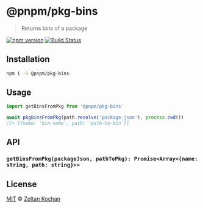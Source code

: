 # @pnpm/pkg-bins

> Returns bins of a package

<!--@shields('npm', 'travis')-->
[![npm version](https://img.shields.io/npm/v/@pnpm/pkg-bins.svg)](https://www.npmjs.com/package/@pnpm/pkg-bins) [![Build Status](https://img.shields.io/travis/pnpm/pkg-bins/master.svg)](https://travis-ci.org/pnpm/pkg-bins)
<!--/@-->

## Installation

```sh
npm i -S @pnpm/pkg-bins
```

## Usage

```ts
import getBinsFromPkg from '@pnpm/pkg-bins'

await pkgBinsFromPkg(path.resolve('package.json'), process.cwd())
//> [{name: 'bin-name', path: 'path-to-bin'}]
```

## API

### `getBinsFromPkg(packageJson, pathToPkg): Promise<Array<{name: string, path: string}>>`

## License

[MIT](./LICENSE) © [Zoltan Kochan](https://www.kochan.io/)
